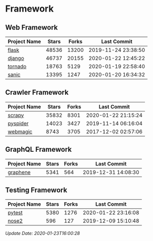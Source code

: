 # Framework

## Web Framework

| Project Name | Stars | Forks | Last Commit |
| ------------ | ----- | ----- | ----------- |
| [flask](https://github.com/pallets/flask) | 48536 | 13200 | 2019-11-24 23:38:50 |
| [django](https://github.com/django/django) | 46737 | 20155 | 2020-01-22 12:45:22 |
| [tornado](https://github.com/tornadoweb/tornado) | 18763 | 5129 | 2020-01-19 22:58:40 |
| [sanic](https://github.com/huge-success/sanic) | 13395 | 1247 | 2020-01-20 16:34:32 |

## Crawler Framework

| Project Name | Stars | Forks | Last Commit |
| ------------ | ----- | ----- | ----------- |
| [scrapy](https://github.com/scrapy/scrapy) | 35832 | 8301 | 2020-01-22 21:15:24 |
| [pyspider](https://github.com/binux/pyspider) | 14023 | 3427 | 2019-11-14 06:16:04 |
| [webmagic](https://github.com/code4craft/webmagic) | 8743 | 3705 | 2017-12-02 02:57:06 |

## GraphQL Framework

| Project Name | Stars | Forks | Last Commit |
| ------------ | ----- | ----- | ----------- |
| [graphene](https://github.com/graphql-python/graphene) | 5341 | 564 | 2019-12-31 14:08:30 |

## Testing Framework

| Project Name | Stars | Forks | Last Commit |
| ------------ | ----- | ----- | ----------- |
| [pytest](https://github.com/pytest-dev/pytest) | 5380 | 1276 | 2020-01-22 23:16:08 |
| [nose2](https://github.com/nose-devs/nose2) | 596 | 127 | 2019-12-09 15:10:48 |

*Update Date: 2020-01-23T16:00:28*
